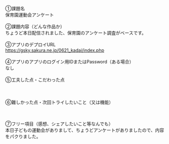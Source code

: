 ①課題名<br>
保育園運動会アンケート<br>
<br>
②課題内容（どんな作品か）<br>
ちょうど本日配信されました、保育園のアンケート調査がベースです。<br>
<br>
③アプリのデプロイURL<br>
https://gsky.sakura.ne.jp/0621_kadai/index.php<br>
<br>
④アプリのアプリのログイン用IDまたはPassword（ある場合）<br>
なし<br>
<br>
⑤工夫した点・こだわった点<br>
<br>
<br>
<br>
⑥難しかった点・次回トライしたいこと（又は機能）<br>
<br>
<br>

⑦フリー項目（感想、シェアしたいこと等なんでも）<br>
本日子どもの運動会がありまして、ちょうどアンケートがありましたので、内容をパクりました。<br>
